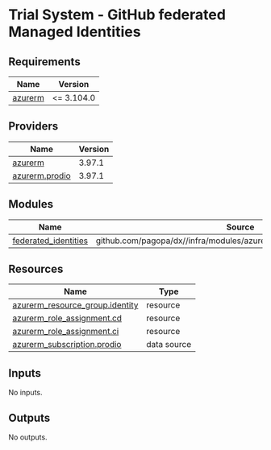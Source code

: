 # Trial System - GitHub federated Managed Identities

<!-- markdownlint-disable -->
<!-- BEGINNING OF PRE-COMMIT-TERRAFORM DOCS HOOK -->
## Requirements

| Name | Version |
|------|---------|
| <a name="requirement_azurerm"></a> [azurerm](#requirement\_azurerm) | <= 3.104.0 |

## Providers

| Name | Version |
|------|---------|
| <a name="provider_azurerm"></a> [azurerm](#provider\_azurerm) | 3.97.1 |
| <a name="provider_azurerm.prodio"></a> [azurerm.prodio](#provider\_azurerm.prodio) | 3.97.1 |

## Modules

| Name | Source | Version |
|------|--------|---------|
| <a name="module_federated_identities"></a> [federated\_identities](#module\_federated\_identities) | github.com/pagopa/dx//infra/modules/azure_federated_identity_with_github | main |

## Resources

| Name | Type |
|------|------|
| [azurerm_resource_group.identity](https://registry.terraform.io/providers/hashicorp/azurerm/latest/docs/resources/resource_group) | resource |
| [azurerm_role_assignment.cd](https://registry.terraform.io/providers/hashicorp/azurerm/latest/docs/resources/role_assignment) | resource |
| [azurerm_role_assignment.ci](https://registry.terraform.io/providers/hashicorp/azurerm/latest/docs/resources/role_assignment) | resource |
| [azurerm_subscription.prodio](https://registry.terraform.io/providers/hashicorp/azurerm/latest/docs/data-sources/subscription) | data source |

## Inputs

No inputs.

## Outputs

No outputs.
<!-- END OF PRE-COMMIT-TERRAFORM DOCS HOOK -->
